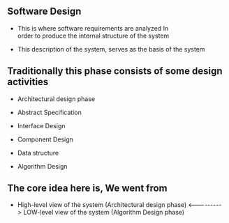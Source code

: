 ## Software Design

- This is where software requirements are analyzed In </br>
  order to produce the internal structure of the system </br>
  
- This description of the system, serves as the basis of the
  system

## Traditionally this phase consists of some design activities

- Architectural design phase

- Abstract Specification

- Interface Design

- Component Design

- Data structure

- Algorithm Design

## The core idea here is, We went from

- High-level view of the system (Architectural design phase) <---------> LOW-level view of the system (Algorithm Design phase)
